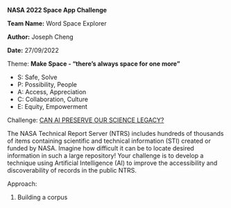 **NASA 2022 Space App Challenge**

**Team Name:** Word Space Explorer

**Author:** Joseph Cheng

**Date:** 27/09/2022


Theme: **Make Space - “there’s always space for one more”**
- S: Safe, Solve
- P: Possibility, People
- A: Access, Appreciation
- C: Collaboration, Culture
- E: Equity, Empowerment



Challenge: 
[CAN AI PRESERVE OUR SCIENCE LEGACY?](https://2022.spaceappschallenge.org/challenges/2022-challenges/science-legacy/details )

The NASA Technical Report Server (NTRS) includes hundreds of thousands of items containing scientific and technical information (STI) created or funded by NASA. Imagine how difficult it can be to locate desired information in such a large repository! Your challenge is to develop a technique using Artificial Intelligence (AI) to improve the accessibility and discoverability of records in the public NTRS.


Approach:

1. Building a corpus
